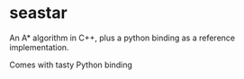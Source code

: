 seastar
=======

An A* algorithm in C++, plus a python binding as a reference implementation.

Comes with tasty Python binding
